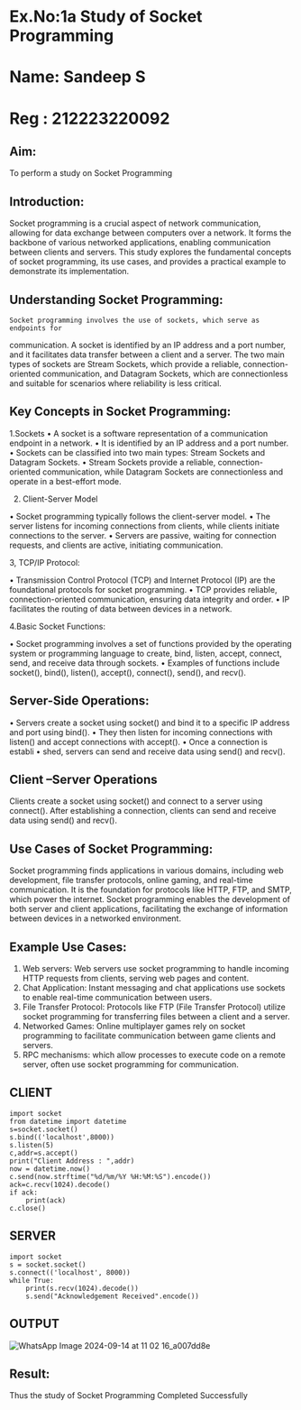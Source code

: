 # Ex.No:1a Study of Socket Programming

# Name: Sandeep S
# Reg : 212223220092

## Aim: 
To perform a study on Socket Programming
## Introduction:
Socket programming is a crucial aspect of network communication, allowing for data
exchange between computers over a network. It forms the backbone of various
networked applications, enabling communication between clients and servers. This study
explores the fundamental concepts of socket programming, its use cases, and provides a
practical example to demonstrate its implementation.
## Understanding Socket Programming:
	Socket programming involves the use of sockets, which serve as endpoints for
communication. A socket is identified by an IP address and a port number, and it
facilitates data transfer between a client and a server. The two main types of sockets are
Stream Sockets, which provide a reliable, connection-oriented communication, and
Datagram Sockets, which are connectionless and suitable for scenarios where reliability is
less critical.
## Key Concepts in Socket Programming:
1.Sockets
•	A socket is a software representation of a communication endpoint in a network.
•	It is identified by an IP address and a port number.
•	Sockets can be classified into two main types: Stream Sockets and Datagram Sockets.
•	Stream Sockets provide a reliable, connection-oriented communication, while Datagram Sockets are connectionless and operate in a best-effort mode.

2. Client-Server Model

•	Socket programming typically follows the client-server model.
•	The server listens for incoming connections from clients, while clients initiate connections to the server.
•	Servers are passive, waiting for connection requests, and clients are active, initiating communication.

3, TCP/IP Protocol:

•	Transmission Control Protocol (TCP) and Internet Protocol (IP) are the foundational protocols for socket programming.
•	TCP provides reliable, connection-oriented communication, ensuring data integrity and order.
•	IP facilitates the routing of data between devices in a network.

4.Basic Socket Functions:

•	Socket programming involves a set of functions provided by the operating system or programming language to create, bind, listen, accept, connect, send, and receive data through sockets.
•	Examples of functions include socket(), bind(), listen(), accept(), connect(), send(), and recv().

## Server-Side Operations:

•	Servers create a socket using socket() and bind it to a specific IP address and port using bind().
•	They then listen for incoming connections with listen() and accept connections with accept().
•	Once a connection is establi
•	shed, servers can send and receive data using send() and recv().

## Client –Server Operations
Clients create a socket using socket() and connect to a server using connect().
After establishing a connection, clients can send and receive data using send() and recv().
## Use Cases of Socket Programming:
Socket programming finds applications in various domains, including web development, file transfer protocols, online gaming, and real-time communication. It is the foundation for protocols like HTTP, FTP, and SMTP, which power the internet. Socket programming enables the development of both server and client applications, facilitating the exchange of information between devices in a networked environment.
## Example Use Cases:
1.	Web servers: Web servers use socket programming to handle incoming HTTP requests from clients, serving web pages and content.
2.	Chat Application: Instant messaging and chat applications use sockets to enable real-time communication between users.
3.	File Transfer Protocol: Protocols like FTP (File Transfer Protocol) utilize socket programming for transferring files between a client and a server.
4.	Networked Games: Online multiplayer games rely on socket programming to facilitate communication between game clients and servers.
5.	RPC mechanisms: which allow processes to execute code on a remote server, often use socket programming for communication.

## CLIENT
```
import socket
from datetime import datetime
s=socket.socket()
s.bind(('localhost',8000))
s.listen(5)
c,addr=s.accept()
print("Client Address : ",addr)
now = datetime.now()
c.send(now.strftime("%d/%m/%Y %H:%M:%S").encode())
ack=c.recv(1024).decode()
if ack:
    print(ack)
c.close()
```
## SERVER
```
import socket
s = socket.socket()
s.connect(('localhost', 8000))  
while True:
    print(s.recv(1024).decode())
    s.send("Acknowledgement Received".encode())
```
## OUTPUT
![WhatsApp Image 2024-09-14 at 11 02 16_a007dd8e](https://github.com/user-attachments/assets/c7a8e56c-9136-4c47-a3d7-4e35d191eb56)
## Result:
Thus the study of Socket Programming Completed Successfully
